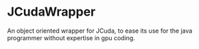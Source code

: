# JCudaWrapper
An object oriented wrapper for JCuda, to ease its use for the java programmer without expertise in gpu coding.
